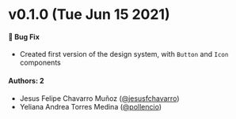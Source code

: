 # v0.1.0 (Tue Jun 15 2021)

#### 🐛 Bug Fix

- Created first version of the design system, with `Button` and `Icon` components

#### Authors: 2

- Jesus Felipe Chavarro Muñoz ([@jesusfchavarro](https://github.com/jesusfchavarro))
- Yeliana Andrea Torres Medina ([@pollencio](https://github.com/pollencio))
